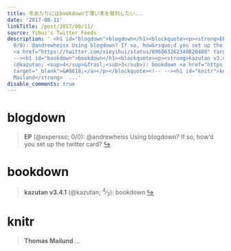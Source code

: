 ```yaml
---
title: 冬あたりにはbookdownで薄い本を発刊したい．．．
date: '2017-08-11'
linkTitle: /post/2017/08/11/
source: Yihui's Twitter Feeds
description: ' <h1 id="blogdown">blogdown</h1><blockquote><p><strong>EP</strong> (@expersso;
  0/0): @andrewheiss Using blogdown? If so, how&rsquo;d you set up the twitter card?
  <a href="https://twitter.com/xieyihui/status/896063262348820480" target="_blank">&#8618;</a></p></blockquote><!--
  --><h1 id="bookdown">bookdown</h1><blockquote><p><strong>kazutan v3.4.1</strong>
  (@kazutan; <sup>4</sup>&frasl;<sub>3</sub>): bookdown <a href="https://twitter.com/xieyihui/status/895816709097041920"
  target="_blank">&#8618;</a></p></blockquote><!-- --><h1 id="knitr">knitr</h1><blockquote><p><strong>Thomas
  Mailund</strong>  ...'
disable_comments: true
---
```

 <h1 id="blogdown">blogdown</h1><blockquote><p><strong>EP</strong> (@expersso; 0/0): @andrewheiss Using blogdown? If so, how&rsquo;d you set up the twitter card? <a href="https://twitter.com/xieyihui/status/896063262348820480" target="_blank">&#8618;</a></p></blockquote><!-- --><h1 id="bookdown">bookdown</h1><blockquote><p><strong>kazutan v3.4.1</strong> (@kazutan; <sup>4</sup>&frasl;<sub>3</sub>): bookdown <a href="https://twitter.com/xieyihui/status/895816709097041920" target="_blank">&#8618;</a></p></blockquote><!-- --><h1 id="knitr">knitr</h1><blockquote><p><strong>Thomas Mailund</strong>  ...